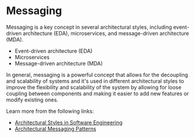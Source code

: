 # Messaging

Messaging is a key concept in several architectural styles, including event-driven architecture (EDA), microservices, and message-driven architecture (MDA).

- Event-driven architecture (EDA)
- Microservices
- Message-driven architecture (MDA)

In general, messaging is a powerful concept that allows for the decoupling and scalability of systems and it's used in different architectural styles to improve the flexibility and scalability of the system by allowing for loose coupling between components and making it easier to add new features or modify existing ones.

Learn more from the following links:

- [Architectural Styles in Software Engineering](https://shapingsoftware.com/2009/02/09/architectural-styles/)
- [Architectural Messaging Patterns](https://www.redhat.com/architect/architectural-messaging-patterns)
